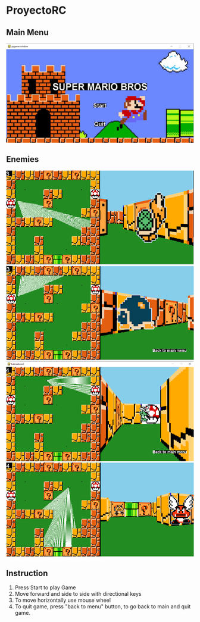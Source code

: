 # ProyectoRC

## Main Menu
![](photoshoot/main.JPG)

## Enemies
![](photoshoot/bs1.PNG)
![](photoshoot/bs2.PNG)
![](photoshoot/bs3.PNG)
![](photoshoot/bs45.PNG)

## Instruction
 1. Press Start to play Game
 2. Move forward and side to side with directional keys
 3. To move horizontally use mouse wheel
 4. To quit game, press "back to menu" button, to go back to main and quit game.
